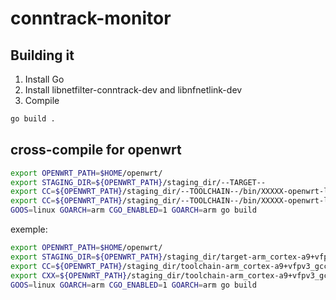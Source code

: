 # conntrack-monitor

## Building it

1. Install Go
2. Install libnetfilter-conntrack-dev and libnfnetlink-dev
3. Compile

```bash
go build .
```

## cross-compile for openwrt

```bash
export OPENWRT_PATH=$HOME/openwrt/
export STAGING_DIR=${OPENWRT_PATH}/staging_dir/--TARGET--
export CC=${OPENWRT_PATH}/staging_dir/--TOOLCHAIN--/bin/XXXXX-openwrt-linux-gcc
export CC=${OPENWRT_PATH}/staging_dir/--TOOLCHAIN--/bin/XXXXX-openwrt-linux-g++
GOOS=linux GOARCH=arm CGO_ENABLED=1 GOARCH=arm go build
```

exemple:
```bash
export OPENWRT_PATH=$HOME/openwrt/
export STAGING_DIR=${OPENWRT_PATH}/staging_dir/target-arm_cortex-a9+vfpv3_uClibc-0.9.33.2_eabi
export CC=${OPENWRT_PATH}/staging_dir/toolchain-arm_cortex-a9+vfpv3_gcc-4.8-linaro_uClibc-0.9.33.2_eabi/bin/arm-openwrt-linux-gcc
export CXX=${OPENWRT_PATH}/staging_dir/toolchain-arm_cortex-a9+vfpv3_gcc-4.8-linaro_uClibc-0.9.33.2_eabi/bin/arm-openwrt-linux-g++
GOOS=linux GOARCH=arm CGO_ENABLED=1 GOARCH=arm go build
```